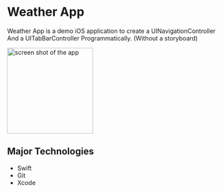 # Weather App

Weather App is a demo iOS application to create a UINavigationController And a UITabBarController Programmatically. (Without a storyboard)

<img src="https://github.com/Minamiciccc/WeatherApp/blob/media/weatherScreen.png" alt="screen shot of the app" width="200px">

## Major Technologies
- Swift
- Git
- Xcode
